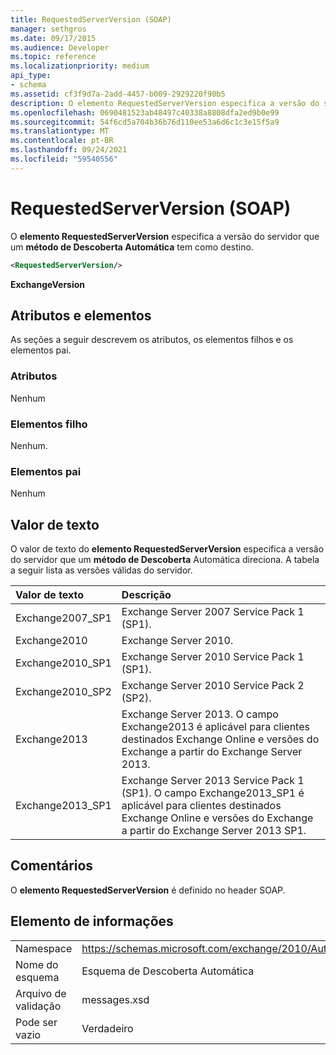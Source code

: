 ```yaml
---
title: RequestedServerVersion (SOAP)
manager: sethgros
ms.date: 09/17/2015
ms.audience: Developer
ms.topic: reference
ms.localizationpriority: medium
api_type:
- schema
ms.assetid: cf3f9d7a-2add-4457-b009-2929220f90b5
description: O elemento RequestedServerVersion especifica a versão do servidor que um método de Descoberta Automática tem como destino.
ms.openlocfilehash: 0690481523ab48497c40338a8808dfa2ed9b0e99
ms.sourcegitcommit: 54f6cd5a704b36b76d110ee53a6d6c1c3e15f5a9
ms.translationtype: MT
ms.contentlocale: pt-BR
ms.lasthandoff: 09/24/2021
ms.locfileid: "59540556"
---
```

# <a name="requestedserverversion-soap"></a>RequestedServerVersion (SOAP)

O **elemento RequestedServerVersion** especifica a versão do servidor que um **método de Descoberta Automática** tem como destino. 
  
```XML
<RequestedServerVersion/>
```

 **ExchangeVersion**
## <a name="attributes-and-elements"></a>Atributos e elementos

As seções a seguir descrevem os atributos, os elementos filhos e os elementos pai.
  
### <a name="attributes"></a>Atributos

Nenhum
  
### <a name="child-elements"></a>Elementos filho

Nenhum.
  
### <a name="parent-elements"></a>Elementos pai

Nenhum
  
## <a name="text-value"></a>Valor de texto

O valor de texto do **elemento RequestedServerVersion** especifica a versão do servidor que um **método de Descoberta** Automática direciona. A tabela a seguir lista as versões válidas do servidor. 
  
|**Valor de texto**|**Descrição**|
|:-----|:-----|
|Exchange2007_SP1  <br/> |Exchange Server 2007 Service Pack 1 (SP1).  <br/> |
|Exchange2010  <br/> |Exchange Server 2010.  <br/> |
|Exchange2010_SP1  <br/> |Exchange Server 2010 Service Pack 1 (SP1).  <br/> |
|Exchange2010_SP2  <br/> |Exchange Server 2010 Service Pack 2 (SP2).  <br/> |
|Exchange2013  <br/> |Exchange Server 2013. O campo Exchange2013 é aplicável para clientes destinados Exchange Online e versões do Exchange a partir do Exchange Server 2013.  <br/> |
|Exchange2013_SP1  <br/> |Exchange Server 2013 Service Pack 1 (SP1). O campo Exchange2013_SP1 é aplicável para clientes destinados Exchange Online e versões do Exchange a partir do Exchange Server 2013 SP1.  <br/> |
   
## <a name="remarks"></a>Comentários

O **elemento RequestedServerVersion** é definido no header SOAP. 
  
## <a name="element-information"></a>Elemento de informações

|||
|:-----|:-----|
|Namespace  <br/> |https://schemas.microsoft.com/exchange/2010/Autodiscover  <br/> |
|Nome do esquema  <br/> |Esquema de Descoberta Automática  <br/> |
|Arquivo de validação  <br/> |messages.xsd  <br/> |
|Pode ser vazio  <br/> |Verdadeiro  <br/> |
   

